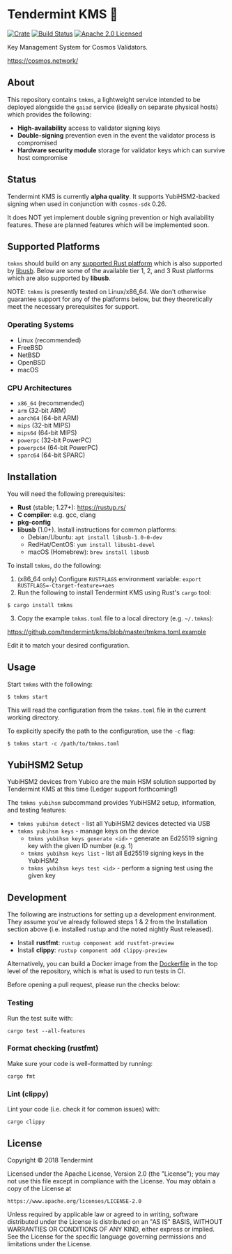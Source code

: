 # Tendermint KMS 🔐

[![Crate][crate-image]][crate-link]
[![Build Status][build-image]][build-link]
[![Apache 2.0 Licensed][license-image]][license-link]

[crate-image]: https://img.shields.io/crates/v/tmkms.svg
[crate-link]: https://crates.io/crates/tmkms
[build-image]: https://circleci.com/gh/tendermint/kms.svg?style=shield
[build-link]: https://circleci.com/gh/tendermint/kms
[license-image]: https://img.shields.io/badge/license-Apache2.0-blue.svg
[license-link]: https://github.com/tendermint/kms/blob/master/LICENSE

Key Management System for Cosmos Validators.

https://cosmos.network/

## About

This repository contains `tmkms`, a lightweight service intended to be deployed
alongside the `gaiad` service (ideally on separate physical hosts) which provides
the following:

- **High-availability** access to validator signing keys
- **Double-signing** prevention even in the event the validator process is compromised
- **Hardware security module** storage for validator keys which can survive host compromise

## Status

Tendermint KMS is currently **alpha quality**. It supports YubiHSM2-backed
signing when used in conjunction with `cosmos-sdk` 0.26.

It does NOT yet implement double signing prevention or high availability
features. These are planned features which will be implemented soon.

## Supported Platforms

`tmkms` should build on any [supported Rust platform] which is also supported
by [libusb]. Below are some of the available tier 1, 2, and 3 Rust platforms
which are also supported by **libusb**.

NOTE: `tmkms` is presently tested on Linux/x86_64. We don't otherwise guarantee
support for any of the platforms below, but they theoretically meet the necessary
prerequisites for support.

### Operating Systems

- Linux (recommended)
- FreeBSD
- NetBSD
- OpenBSD
- macOS

### CPU Architectures

- `x86_64` (recommended)
- `arm` (32-bit ARM)
- `aarch64` (64-bit ARM)
- `mips` (32-bit MIPS)
- `mips64` (64-bit MIPS)
- `powerpc` (32-bit PowerPC)
- `powerpc64` (64-bit PowerPC)
- `sparc64` (64-bit SPARC)

## Installation

You will need the following prerequisites:

- **Rust** (stable; 1.27+): https://rustup.rs/
- **C compiler**: e.g. gcc, clang
- **pkg-config**
- **libusb** (1.0+). Install instructions for common platforms:
  - Debian/Ubuntu: `apt install libusb-1.0-0-dev`
  - RedHat/CentOS: `yum install libusb1-devel`
  - macOS (Homebrew): `brew install libusb`

To install `tmkms`, do the following:

1. (x86_64 only) Configure `RUSTFLAGS` environment variable: `export RUSTFLAGS=-Ctarget-feature=+aes`
2. Run the following to install Tendermint KMS using Rust's `cargo` tool:

```
$ cargo install tmkms
```

3. Copy the example `tmkms.toml` file to a local directory (e.g. `~/.tmkms`):

https://github.com/tendermint/kms/blob/master/tmkms.toml.example

Edit it to match your desired configuration.

## Usage

Start `tmkms` with the following:


```
$ tmkms start
```

This will read the configuration from the `tmkms.toml` file in the current
working directory.

To explicitly specify the path to the configuration, use the `-c` flag:

```
$ tmkms start -c /path/to/tmkms.toml
```

## YubiHSM2 Setup

YubiHSM2 devices from Yubico are the main HSM solution supported by
Tendermint KMS at this time (Ledger support forthcoming!)

The `tmkms yubihsm` subcommand provides YubiHSM2 setup, information, and
testing features:

- `tmkms yubihsm detect` - list all YubiHSM2 devices detected via USB
- `tmkms yubihsm keys` - manage keys on the device
  - `tmkms yubihsm keys generate <id>` - generate an Ed25519 signing key with the given ID number (e.g. 1)
  - `tmkms yubihsm keys list` - list all Ed25519 signing keys in the YubiHSM2
  - `tmkms yubihsm keys test <id>` - perform a signing test using the given key

## Development

The following are instructions for setting up a development environment.
They assume you've already followed steps 1 & 2 from the Installation
section above (i.e. installed rustup and the noted nightly Rust released).

- Install **rustfmt**: `rustup component add rustfmt-preview`
- Install **clippy**: `rustup component add clippy-preview`

Alternatively, you can build a Docker image from the [Dockerfile] in the top
level of the repository, which is what is used to run tests in CI.

Before opening a pull request, please run the checks below:

### Testing

Run the test suite with:

```
cargo test --all-features
```

### Format checking (rustfmt)

Make sure your code is well-formatted by running:

```
cargo fmt
```

### Lint (clippy)

Lint your code (i.e. check it for common issues) with:

```
cargo clippy
```

## License

Copyright © 2018 Tendermint

Licensed under the Apache License, Version 2.0 (the "License");
you may not use this file except in compliance with the License.
You may obtain a copy of the License at

    https://www.apache.org/licenses/LICENSE-2.0

Unless required by applicable law or agreed to in writing, software
distributed under the License is distributed on an "AS IS" BASIS,
WITHOUT WARRANTIES OR CONDITIONS OF ANY KIND, either express or implied.
See the License for the specific language governing permissions and
limitations under the License.

[supported Rust platform]: https://forge.rust-lang.org/platform-support.html
[libusb]: https://libusb.info/
[Dockerfile]: https://github.com/tendermint/kms/blob/master/Dockerfile
